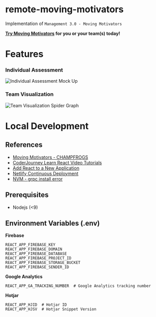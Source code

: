 # remote-moving-motivators

Implementation of `Management 3.0 - Moving Motivators`

**[Try Moving Motivators]() for you or your team(s) today!**

# Features

### Individual Assessment

![Individual Assessment Mock Up](https://i.ibb.co/k6nQ7Wr/Screen-Shot-2019-04-27-at-1-26-26-PM.png)

### Team Visualization

![Team Visualization Spider Graph](https://i.ibb.co/gdvLQYm/spider-chart-basic-example.png)

# Local Development

## References
- [Moving Motivators - CHAMPFROGS](https://management30.com/practice/moving-motivators/)
- [CoderJourney Learn React Video Tutorials](https://www.youtube.com/playlist?list=PLbG4OyfwIxjFKJE_ZVZxsSt1ESc9S7kFb)
- [Add React to a New Application](https://reactjs.org/docs/add-react-to-a-new-app.html)
- [Netlify Continuous Deployment](https://www.netlify.com/docs/continuous-deployment/)
- [NVM - grpc install error](https://github.com/grpc/grpc-node/issues/294)

## Prerequisites
- Nodejs (<9)

## Environment Variables (.env)

**Firebase**
```
REACT_APP_FIREBASE_KEY
REACT_APP_FIREBASE_DOMAIN
REACT_APP_FIREBASE_DATABASE
REACT_APP_FIREBASE_PROJECT_ID
REACT_APP_FIREBASE_STORAGE_BUCKET
REACT_APP_FIREBASE_SENDER_ID
```

**Google Analytics**
```
REACT_APP_GA_TRACKING_NUMBER  # Google Analytics tracking number
```


**Hotjar**
```
REACT_APP_HJID  # Hotjar ID
REACT_APP_HJSV  # Hotjar Snippet Version
```
